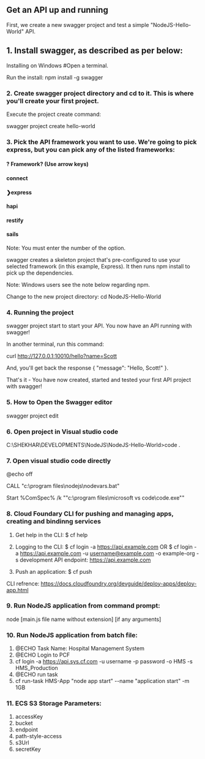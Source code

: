 
## Get an API up and running

First, we create a new swagger project and test a simple "NodeJS-Hello-World" API.

## 1. Install swagger, as described as per below:
Installing on Windows
#Open a terminal.

Run the install:
npm install -g swagger

### 2. Create swagger project directory and cd to it. This is where you'll create your first project.

Execute the project create command:

swagger project create hello-world

### 3. Pick the API framework you want to use. We're going to pick express, but you can pick any of the listed frameworks:

#### ? Framework? (Use arrow keys)
####  connect
#### ❯express
####  hapi
####  restify
####  sails

Note: You must enter the number of the option.

swagger creates a skeleton project that's pre-configured to use your selected framework (in this example, Express). It then runs npm install to pick up the dependencies.

Note: Windows users see the note below regarding npm.

Change to the new project directory: cd NodeJS-Hello-World

### 4. Running the project
swagger project start
to start your API. You now have an API running with swagger!

In another terminal, run this command:

curl http://127.0.0.1:10010/hello?name=Scott

And, you'll get back the response { "message": "Hello, Scott!" }.

That's it - You have now created, started and tested your first API project with swagger!

### 5. How to Open the Swagger editor

swagger project edit

### 6. Open project in Visual studio code

C:\SHEKHAR\DEVELOPMENTS\NodeJS\NodeJS-Hello-World>code .


### 7. Open visual studio code directly 

@echo off

CALL "c:\program files\nodejs\nodevars.bat"

Start %ComSpec% /k ""c:\program files\microsoft vs code\code.exe""


### 8. Cloud Foundary CLI for pushing and managing apps, creating and bindinng services

1. Get help in the CLI:
$ cf help

2. Logging to the CLI: 
$ cf login -a https://api.example.com
OR $ cf login -a https://api.example.com -u username@example.com -o example-org -s development
API endpoint: https://api.example.com

3. Push an application:
$ cf push <applicatoin name>
  
CLI refrence: https://docs.cloudfoundry.org/devguide/deploy-apps/deploy-app.html
  
  
### 9. Run NodeJS application from command prompt:
  node [main.js file name without extension] [if any arguments]
  
### 10. Run NodeJS application from batch file:
1. @ECHO Task Name: Hospital Management System
2. @ECHO Login to PCF
3. cf login -a https://api.sys.cf.com -u username -p password -o HMS -s HMS_Production
4. @ECHO run task
5. cf run-task HMS-App "node app start" --name "application start" -m 1GB
  
### 11. ECS S3 Storage Parameters:
1. accessKey
2. bucket
3. endpoint
4. path-style-access
5. s3Url
6. secretKey

